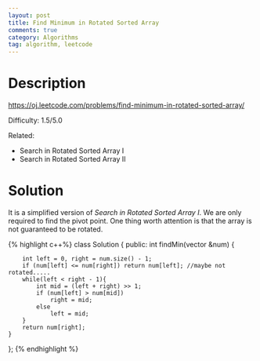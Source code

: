 ```yaml
---
layout: post
title: Find Minimum in Rotated Sorted Array 
comments: true
category: Algorithms
tag: algorithm, leetcode
---
```



# Description

https://oj.leetcode.com/problems/find-minimum-in-rotated-sorted-array/

Difficulty: 1.5/5.0

Related: 

- Search in Rotated Sorted Array I
- Search in Rotated Sorted Array II


# Solution

It is a simplified version of *Search in Rotated Sorted Array I*. We are only required to find the pivot point. One thing worth attention is that the array is not guaranteed to be rotated.

{% highlight c++%}
class Solution {
public:
    int findMin(vector<int> &num) {
        
        
        int left = 0, right = num.size() - 1;
        if (num[left] <= num[right]) return num[left]; //maybe not rotated.....
        while(left < right - 1){
            int mid = (left + right) >> 1;
            if (num[left] > num[mid])
                right = mid;
            else
                left = mid;
        }
        return num[right];
    }
};
{% endhighlight %}